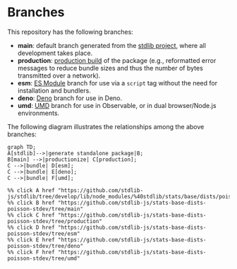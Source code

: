 <!--

@license Apache-2.0

Copyright (c) 2022 The Stdlib Authors.

Licensed under the Apache License, Version 2.0 (the "License");
you may not use this file except in compliance with the License.
You may obtain a copy of the License at

    http://www.apache.org/licenses/LICENSE-2.0

Unless required by applicable law or agreed to in writing, software
distributed under the License is distributed on an "AS IS" BASIS,
WITHOUT WARRANTIES OR CONDITIONS OF ANY KIND, either express or implied.
See the License for the specific language governing permissions and
limitations under the License.

-->

# Branches

This repository has the following branches:

-   **main**: default branch generated from the [stdlib project][stdlib-url], where all development takes place.
-   **production**: [production build][production-url] of the package (e.g., reformatted error messages to reduce bundle sizes and thus the number of bytes transmitted over a network).
-   **esm**: [ES Module][esm-url] branch for use via a `script` tag without the need for installation and bundlers.
-   **deno**: [Deno][deno-url] branch for use in Deno.
-   **umd**: [UMD][umd-url] branch for use in Observable, or in dual browser/Node.js environments.

The following diagram illustrates the relationships among the above branches:

```mermaid
graph TD;
A[stdlib]-->|generate standalone package|B;
B[main] -->|productionize| C[production];
C -->|bundle| D[esm];
C -->|bundle| E[deno];
C -->|bundle| F[umd];

%% click A href "https://github.com/stdlib-js/stdlib/tree/develop/lib/node_modules/%40stdlib/stats/base/dists/poisson/stdev"
%% click B href "https://github.com/stdlib-js/stats-base-dists-poisson-stdev/tree/main"
%% click C href "https://github.com/stdlib-js/stats-base-dists-poisson-stdev/tree/production"
%% click D href "https://github.com/stdlib-js/stats-base-dists-poisson-stdev/tree/esm"
%% click E href "https://github.com/stdlib-js/stats-base-dists-poisson-stdev/tree/deno"
%% click F href "https://github.com/stdlib-js/stats-base-dists-poisson-stdev/tree/umd"
```

[stdlib-url]: https://github.com/stdlib-js/stdlib/tree/develop/lib/node_modules/%40stdlib/stats/base/dists/poisson/stdev
[production-url]: https://github.com/stdlib-js/stats-base-dists-poisson-stdev/tree/production
[deno-url]: https://github.com/stdlib-js/stats-base-dists-poisson-stdev/tree/deno
[umd-url]: https://github.com/stdlib-js/stats-base-dists-poisson-stdev/tree/umd
[esm-url]: https://github.com/stdlib-js/stats-base-dists-poisson-stdev/tree/esm